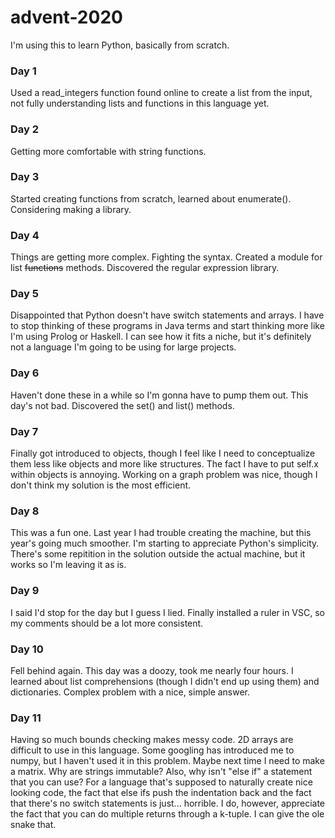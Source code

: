 # advent-2020
I'm using this to learn Python, basically from scratch.

### Day 1
Used a read_integers function found online to create a list from the input, not fully understanding lists and functions in this language yet.
### Day 2
Getting more comfortable with string functions.
### Day 3
Started creating functions from scratch, learned about enumerate(). Considering making a library.
### Day 4
Things are getting more complex. Fighting the syntax. Created a module for list ~~functions~~ methods. Discovered the regular expression library.
### Day 5
Disappointed that Python doesn't have switch statements and arrays. I have to stop thinking of these programs in Java terms and start thinking more like I'm using Prolog or Haskell. I can see how it fits a niche, but it's definitely not a language I'm going to be using for large projects.
### Day 6
Haven't done these in a while so I'm gonna have to pump them out. This day's not bad. Discovered the set() and list() methods.
### Day 7
Finally got introduced to objects, though I feel like I need to conceptualize them less like objects and more like structures. The fact I have to put self.x within objects is annoying. Working on a graph problem was nice, though I don't think my solution is the most efficient.
### Day 8
This was a fun one. Last year I had trouble creating the machine, but this year's going much smoother. I'm starting to appreciate Python's simplicity. There's some repitition in the solution outside the actual machine, but it works so I'm leaving it as is.
### Day 9
I said I'd stop for the day but I guess I lied. Finally installed a ruler in VSC, so my comments should be a lot more consistent.
### Day 10
Fell behind again. This day was a doozy, took me nearly four hours. I learned about list comprehensions (though I didn't end up using them) and dictionaries. Complex problem with a nice, simple answer.
### Day 11
Having so much bounds checking makes messy code. 2D arrays are difficult to use in this language. Some googling has introduced me to numpy, but I haven't used it in this problem. Maybe next time I need to make a matrix.
Why are strings immutable? Also, why isn't "else if" a statement that you can use? For a language that's supposed to naturally create nice looking code, the fact that else ifs push the indentation back and the fact that there's no switch statements is just... horrible.
I do, however, appreciate the fact that you can do multiple returns through a k-tuple. I can give the ole snake that.
